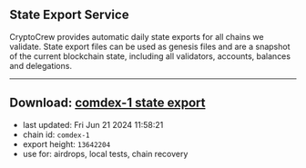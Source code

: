 ## State Export Service
CryptoCrew provides automatic daily state exports for all chains we validate. State export files can be used as genesis files and are a snapshot of the current blockchain state, including all validators, accounts, balances and delegations.

---
**Download: [comdex-1 state export](https://dl-eu2.ccvalidators.com/SERVICE/comdex/comdex-1_export_13642204.json)**
---

- last updated: Fri Jun 21 2024 11:58:21
- chain id: `comdex-1`
- export height: `13642204`
- use for: airdrops, local tests, chain recovery
